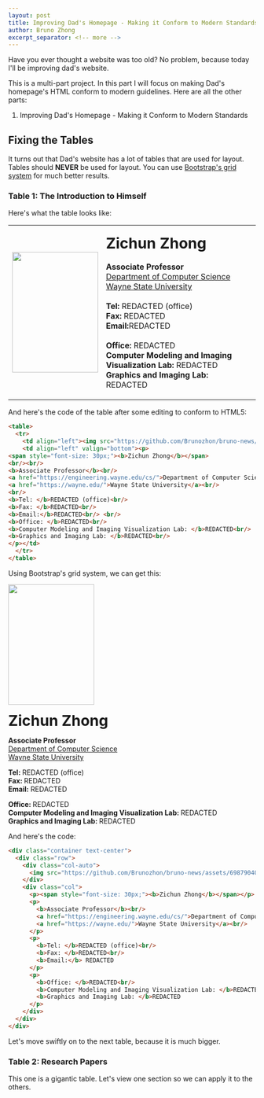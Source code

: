 ```yaml
---
layout: post
title: Improving Dad's Homepage - Making it Conform to Modern Standards (Part 1)
author: Bruno Zhong
excerpt_separator: <!-- more -->
---
```


Have you ever thought a website was too old? No problem, because today I'll be improving dad's website.

This is a multi-part project. In this part I will focus on making Dad's homepage's HTML conform to modern guidelines. Here are all the other parts:

<!-- more -->

1. Improving Dad's Homepage - Making it Conform to Modern Standards

## Fixing the Tables

It turns out that Dad's website has a lot of tables that are used for layout. Tables should **NEVER** be used for layout. You can use [Bootstrap's grid system](https://getbootstrap.com/docs/5.3/layout/grid/) for much better results.

### Table 1: The Introduction to Himself

Here's what the table looks like:

<table>
  <tr>
    <td align="left"><img src="https://github.com/Brunozhon/bruno-news/assets/69879040/b6257199-d159-447e-8c2f-63a20ed6ca5a" height="245" width="175"/></td>
    <td align="left" valign="bottom" class="text-start"><p>
<span style="font-size: 30px;"><b>Zichun Zhong</b></span>
<br/><br/>
<b>Associate Professor</b><br/>
<a href="https://engineering.wayne.edu/cs/">Department of Computer Science</a><br/>
<a href="https://wayne.edu/">Wayne State University</a><br/>
<br/>
<b>Tel: </b>REDACTED (office)<br/>
<b>Fax: </b>REDACTED<br/>
<b>Email:</b>REDACTED<br/> <br/>
<b>Office: </b>REDACTED<br/>
<b>Computer Modeling and Imaging Visualization Lab: </b>REDACTED<br/>
<b>Graphics and Imaging Lab: </b>REDACTED<br/>
</p></td>
  </tr>
</table>

And here's the code of the table after some editing to conform to HTML5:

```html
<table>
  <tr>
    <td align="left"><img src="https://github.com/Brunozhon/bruno-news/assets/69879040/b6257199-d159-447e-8c2f-63a20ed6ca5a" height="245" width="175"/></td>
    <td align="left" valign="bottom"><p>
<span style="font-size: 30px;"><b>Zichun Zhong</b></span>
<br/><br/>
<b>Associate Professor</b><br/>
<a href="https://engineering.wayne.edu/cs/">Department of Computer Science</a><br/>
<a href="https://wayne.edu/">Wayne State University</a><br/>
<br/>
<b>Tel: </b>REDACTED (office)<br/>
<b>Fax: </b>REDACTED<br/>
<b>Email:</b>REDACTED<br/> <br/>
<b>Office: </b>REDACTED<br/>
<b>Computer Modeling and Imaging Visualization Lab: </b>REDACTED<br/>
<b>Graphics and Imaging Lab: </b>REDACTED<br/>
</p></td>
  </tr>
</table>
```

Using Bootstrap's grid system, we can get this:

<div class="container text-center">
  <div class="row">
    <div class="col-auto">
      <img src="https://github.com/Brunozhon/bruno-news/assets/69879040/b6257199-d159-447e-8c2f-63a20ed6ca5a" height="245" width="175"/>
    </div>
    <div class="col">
      <p><span style="font-size: 30px;"><b>Zichun Zhong</b></span></p>
      <p>
        <b>Associate Professor</b><br/>
        <a href="https://engineering.wayne.edu/cs/">Department of Computer Science</a><br/>
        <a href="https://wayne.edu/">Wayne State University</a><br/>
      </p>
      <p>
        <b>Tel: </b>REDACTED (office)<br/>
        <b>Fax: </b>REDACTED<br/>
        <b>Email:</b> REDACTED
      </p>
      <p>
        <b>Office: </b>REDACTED<br/>
        <b>Computer Modeling and Imaging Visualization Lab: </b>REDACTED<br/>
        <b>Graphics and Imaging Lab: </b>REDACTED
      </p>
    </div>
  </div>
</div>

And here's the code:

```html
<div class="container text-center">
  <div class="row">
    <div class="col-auto">
      <img src="https://github.com/Brunozhon/bruno-news/assets/69879040/b6257199-d159-447e-8c2f-63a20ed6ca5a" height="245" width="175"/>
    </div>
    <div class="col">
      <p><span style="font-size: 30px;"><b>Zichun Zhong</b></span></p>
      <p>
        <b>Associate Professor</b><br/>
        <a href="https://engineering.wayne.edu/cs/">Department of Computer Science</a><br/>
        <a href="https://wayne.edu/">Wayne State University</a><br/>
      </p>
      <p>
        <b>Tel: </b>REDACTED (office)<br/>
        <b>Fax: </b>REDACTED<br/>
        <b>Email:</b> REDACTED
      </p>
      <p>
        <b>Office: </b>REDACTED<br/>
        <b>Computer Modeling and Imaging Visualization Lab: </b>REDACTED<br/>
        <b>Graphics and Imaging Lab: </b>REDACTED
      </p>
    </div>
  </div>
</div>
```

Let's move swiftly on to the next table, because it is much bigger.

### Table 2: Research Papers

This one is a gigantic table. Let's view one section so we can apply it to the others.

